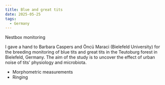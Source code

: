 ```yaml
---
title: Blue and great tits
date: 2025-05-25
tags:
  - Germany
---
```


Nestbox monitoring

<!--more-->

I gave a hand to Barbara Caspers and Öncü Maraci (Bielefeld University) for the breeding monitoring of blue tits and great tits in the Teutoburg forest in Bielefeld, Germany. The aim of the study is to uncover the effect of urban noise of tits' physiology and microbiota.

- Morphometric measurements
- Ringing
